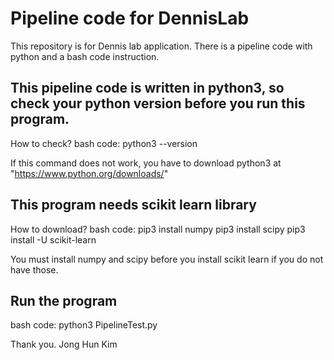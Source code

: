 # Pipeline code for DennisLab
This repository is for Dennis lab application. There is a pipeline code with python and a bash code instruction.

## This pipeline code is written in python3, so check your python version before you run this program.
How to check?
bash code:
  python3 --version

If this command does not work, you have to download python3 at "https://www.python.org/downloads/"

## This program needs scikit learn library
How to download?
bash code:
  pip3 install numpy
  pip3 install scipy
  pip3 install -U scikit-learn
  
You must install numpy and scipy before you install scikit learn if you do not have those.

## Run the program
bash code:
  python3 PipelineTest.py
  
Thank you.
Jong Hun Kim
